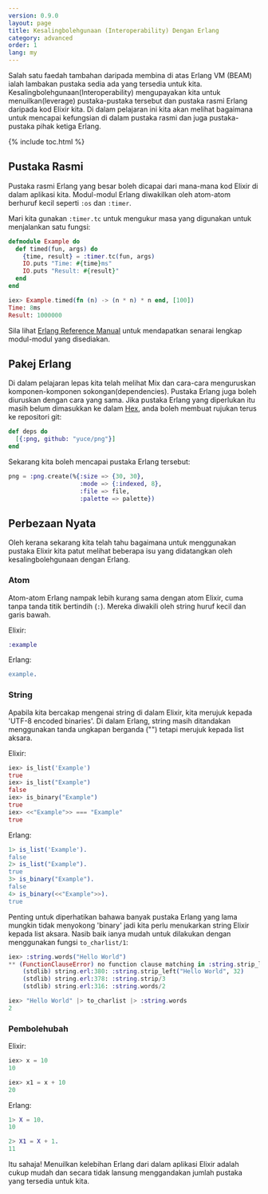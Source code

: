 ```yaml
---
version: 0.9.0
layout: page
title: Kesalingbolehgunaan (Interoperability) Dengan Erlang
category: advanced
order: 1
lang: my
---
```


Salah satu faedah tambahan daripada membina di atas Erlang VM (BEAM) ialah lambakan pustaka sedia ada yang tersedia untuk kita.  Kesalingbolehgunaan(Interoperability) mengupayakan kita untuk menuilkan(leverage) pustaka-pustaka tersebut dan pustaka rasmi Erlang daripada kod Elixir kita.  Di dalam pelajaran ini kita akan melihat bagaimana untuk mencapai kefungsian di dalam pustaka rasmi dan juga pustaka-pustaka pihak ketiga Erlang.  

{% include toc.html %}

## Pustaka Rasmi

Pustaka rasmi Erlang yang besar boleh dicapai dari mana-mana kod Elixir di dalam aplikasi kita.  Modul-modul Erlang diwakilkan oleh atom-atom berhuruf kecil seperti `:os` dan `:timer`.

Mari kita gunakan `:timer.tc` untuk mengukur masa yang digunakan untuk menjalankan satu fungsi:

```elixir
defmodule Example do
  def timed(fun, args) do
    {time, result} = :timer.tc(fun, args)
    IO.puts "Time: #{time}ms"
    IO.puts "Result: #{result}"
  end
end

iex> Example.timed(fn (n) -> (n * n) * n end, [100])
Time: 8ms
Result: 1000000
```

Sila lihat [Erlang Reference Manual](http://erlang.org/doc/apps/stdlib/) untuk mendapatkan senarai lengkap modul-modul yang disediakan.

## Pakej Erlang

Di dalam pelajaran lepas kita telah melihat Mix dan cara-cara menguruskan komponen-komponen sokongan(dependencies).  Pustaka Erlang juga boleh diuruskan dengan cara yang sama.  Jika pustaka Erlang yang diperlukan itu masih belum dimasukkan ke dalam [Hex](https://hex.pm), anda boleh membuat rujukan terus ke repositori git:

```elixir
def deps do
  [{:png, github: "yuce/png"}]
end
```

Sekarang kita boleh mencapai pustaka Erlang tersebut:

```elixir
png = :png.create(%{:size => {30, 30},
                    :mode => {:indexed, 8},
                    :file => file,
                    :palette => palette})
```

## Perbezaan Nyata

Oleh kerana sekarang kita telah tahu bagaimana untuk menggunakan pustaka Elixir kita patut melihat beberapa isu yang didatangkan oleh kesalingbolehgunaan dengan Erlang. 

### Atom

Atom-atom Erlang nampak lebih kurang sama dengan atom Elixir, cuma tanpa tanda titik bertindih (`:`).  Mereka diwakili oleh string huruf kecil dan garis bawah.

Elixir:

```elixir
:example
```

Erlang:

```erlang
example.
```

### String

Apabila kita bercakap mengenai string di dalam Elixir, kita merujuk kepada 'UTF-8 encoded binaries'.  Di dalam Erlang, string masih ditandakan menggunakan tanda ungkapan berganda ("") tetapi merujuk kepada list aksara.

Elixir:

```elixir
iex> is_list('Example')
true
iex> is_list("Example")
false
iex> is_binary("Example")
true
iex> <<"Example">> === "Example"
true
```

Erlang:

```erlang
1> is_list('Example').
false
2> is_list("Example").
true
3> is_binary("Example").
false
4> is_binary(<<"Example">>).
true
```

Penting untuk diperhatikan bahawa banyak pustaka Erlang yang lama mungkin tidak menyokong 'binary' jadi kita perlu menukarkan string Elixir kepada list aksara.  Nasib baik ianya mudah untuk dilakukan dengan menggunakan fungsi `to_charlist/1`:

```elixir
iex> :string.words("Hello World")
** (FunctionClauseError) no function clause matching in :string.strip_left/2
    (stdlib) string.erl:380: :string.strip_left("Hello World", 32)
    (stdlib) string.erl:378: :string.strip/3
    (stdlib) string.erl:316: :string.words/2

iex> "Hello World" |> to_charlist |> :string.words
2
```

### Pembolehubah

Elixir:

```elixir
iex> x = 10
10

iex> x1 = x + 10
20
```

Erlang:

```erlang
1> X = 10.
10

2> X1 = X + 1.
11
```

Itu sahaja!  Menuilkan kelebihan Erlang dari dalam aplikasi Elixir adalah cukup mudah dan secara tidak lansung menggandakan jumlah pustaka yang tersedia untuk kita.
